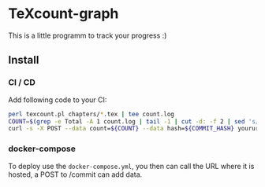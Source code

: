 # TeXcount-graph

This is a little programm to track your progress :)

## Install
### CI / CD
Add following code to your CI:
```bash
perl texcount.pl chapters/*.tex | tee count.log
COUNT=$(grep -e Total -A 1 count.log | tail -1 | cut -d: -f 2 | sed 's/ //')
curl -s -X POST --data count=${COUNT} --data hash=${COMMIT_HASH} yoururl/commit
 ```

### docker-compose
To deploy use the `docker-compose.yml`, you then can call the URL where it is hosted, a POST to /commit can add data.
 